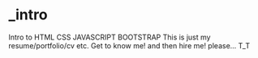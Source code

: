 # _intro
Intro to HTML CSS JAVASCRIPT BOOTSTRAP
This is just my resume/portfolio/cv etc.
Get to know me! and then hire me! please... T_T
